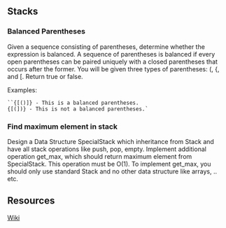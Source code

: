 ## Stacks
### Balanced Parentheses
Given a sequence consisting of parentheses, determine whether the expression is balanced. A sequence of parentheses is balanced if every open parentheses can be paired uniquely with a closed parentheses that occurs after the former. You will be given three types of parentheses: (, {, and [. Return true or false.

  Examples:

    ``{[()]} - This is a balanced parentheses.
    {[(])} - This is not a balanced parentheses.`

### Find maximum element in stack

Design a Data Structure SpecialStack which inheritance from Stack and have all stack operations like push, pop, empty. Implement additional operation get_max, which should return maximum element from SpecialStack. This operation
must be O(1). To implement get_max, you should only use standard Stack and no other data structure like arrays, .. etc.   


## Resources
[Wiki](https://en.wikipedia.org/wiki/Stack_(abstract_data_type))
